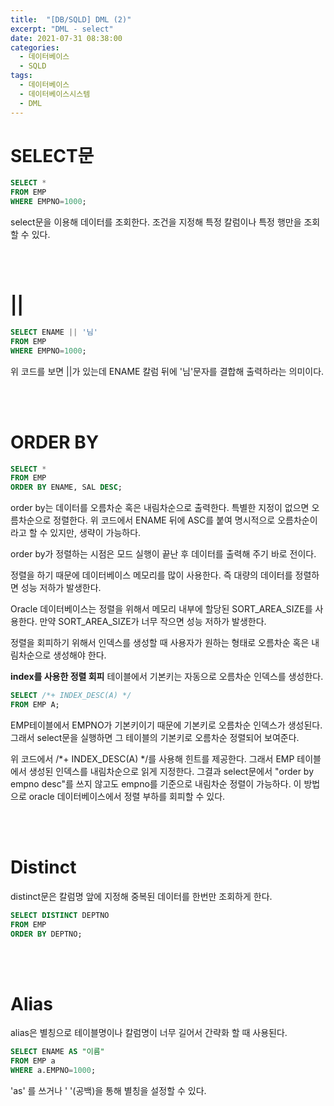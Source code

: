 ```yaml
---
title:  "[DB/SQLD] DML (2)"
excerpt: "DML - select"
date: 2021-07-31 08:38:00
categories:
  - 데이터베이스
  - SQLD 
tags:
  - 데이터베이스
  - 데이터베이스시스템
  - DML
---
```



# SELECT문

```sql
SELECT *
FROM EMP
WHERE EMPNO=1000;
```

select문을 이용해 데이터를 조회한다. 조건을 지정해 특정 칼럼이나 특정 행만을 조회할 수 있다.

<br>
<br>

# ||

```sql
SELECT ENAME || '님'
FROM EMP
WHERE EMPNO=1000;
```

위 코드를 보면 ||가 있는데 ENAME 칼럼 뒤에 '님'문자를 결합해 출력하라는 의미이다.

<br>
<br>

# ORDER BY

```sql
SELECT *
FROM EMP
ORDER BY ENAME, SAL DESC;
```

order by는 데이터를 오름차순 혹은 내림차순으로 출력한다. 특별한 지정이 없으면 오름차순으로 정렬한다. 위 코드에서 ENAME 뒤에 ASC를 붙여 명시적으로 오름차순이라고 할 수 있지만, 생략이 가능하다.

order by가 정렬하는 시점은 모드 실행이 끝난 후 데이터를 출력해 주기 바로 전이다. 

정렬을 하기 때문에 데이터베이스 메모리를 많이 사용한다. 즉 대량의 데이터를 정렬하면 성능 저하가 발생한다.

Oracle 데이터베이스는 정렬을 위해서 메모리 내부에 할당된 SORT_AREA_SIZE를 사용한다. 만약 SORT_AREA_SIZE가 너무 작으면 성능 저하가 발생한다.

정렬을 회피하기 위해서 인덱스를 생성할 때 사용자가 원하는 형태로 오름차순 혹은 내림차순으로 생성해야 한다. 

**index를 사용한 정렬 회피**
테이블에서 기본키는 자동으로 오름차순 인덱스를 생성한다.

```sql
SELECT /*+ INDEX_DESC(A) */
FROM EMP A;
```
EMP테이블에서 EMPNO가 기본키이기 때문에 기본키로 오름차순 인덱스가 생성된다.
그래서 select문을 실행하면 그 테이블의 기본키로 오름차순 정렬되어 보여준다. 

위 코드에서 /*+ INDEX_DESC(A) */를 사용해 힌트를 제공한다. 그래서 EMP 테이블에서 생성된 인덱스를 내림차순으로 읽게 지정한다.
그결과 select문에서 "order by empno desc"를 쓰지 않고도 empno를 기준으로 내림차순 정렬이 가능하다. 이 방법으로 oracle 데이터베이스에서 정렬 부하를 회피할 수 있다.

<br>
<br>

# Distinct

distinct문은 칼럼명 앞에 지정해 중복된 데이터를 한번만 조회하게 한다.

```sql
SELECT DISTINCT DEPTNO 
FROM EMP
ORDER BY DEPTNO;
```

<br>
<br>

# Alias

alias은 별칭으로 테이블명이나 칼럼명이 너무 길어서 간략화 할 때 사용된다.

```sql
SELECT ENAME AS "이름" 
FROM EMP a
WHERE a.EMPNO=1000;
```

'as' 를 쓰거나 ' '(공백)을 통해 별칭을 설정할 수 있다.



